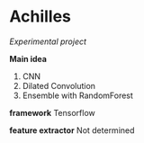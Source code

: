 # Achilles   

*Experimental project*  

**Main idea**  
1. CNN  
2. Dilated Convolution  
3. Ensemble with RandomForest  

**framework** Tensorflow  

**feature extractor** Not determined  
